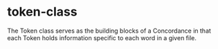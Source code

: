 # token-class
The Token class serves as the building blocks of a Concordance in that each Token holds information specific to each word in a given file.
